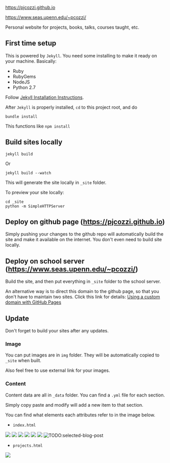https://pjcozzi.github.io

https://www.seas.upenn.edu/~pcozzi/

Personal website for projects, books, talks, courses taught, etc.

## First time setup

This is powered by `Jekyll`. You need some installing to make it ready on your machine.
Basically: 

* Ruby
* RubyGems
* NodeJS
* Python 2.7

Follow [Jekyll Installation Instructions](https://jekyllrb.com/docs/installation/).  

After `Jekyll` is properly installed, `cd` to this project root, and do

```
bundle install
```

This functions like `npm install`


## Build sites locally

```
jekyll build
```
Or
```
jekyll build --watch
```

This will generate the site locally in `_site` folder.

To preview your site locally:
```
cd _site
python -m SimpleHTTPServer
``` 

## Deploy on github page (https://pjcozzi.github.io)

Simply pushing your changes to the github repo will automatically build the site and make it 
available on the internet. You don't even need to build site locally.

## Deploy on school server (https://www.seas.upenn.edu/~pcozzi/)

Build the site, and then put everything in `_site` folder to the school server. 

An alternative way is to direct this domain to the github page, so that you don't have to 
maintain two sites. Click this link for details: [Using a custom domain with GitHub Pages](https://help.github.com/articles/using-a-custom-domain-with-github-pages/)


## Update

Don't forget to build your sites after any updates. 

### Image

You can put images are in `img` folder. They will be automatically copied to `_site` when built. 

Also feel free to use external link for your images.

### Content

Content data are all in `_data` folder. You can find a `.yml` file for each section. 

Simply copy paste and modify will add a new item to that section. 

You can find what elements each attributes refer to in the image below. 

- `index.html`

![](img/instructions/aboutme-img.jpg)
![](img/instructions/editor-books.jpg)
![](img/instructions/book-chapters.jpg)
![](img/instructions/teaching-course.jpg)
![](img/instructions/short-courses.jpg)
![](img/instructions/selected-publications.jpg)
![TODO:selected-blog-post](img/instructions/selected-blog-posts.jpg)

- `projects.html`

![](img/instructions/projects.jpg)